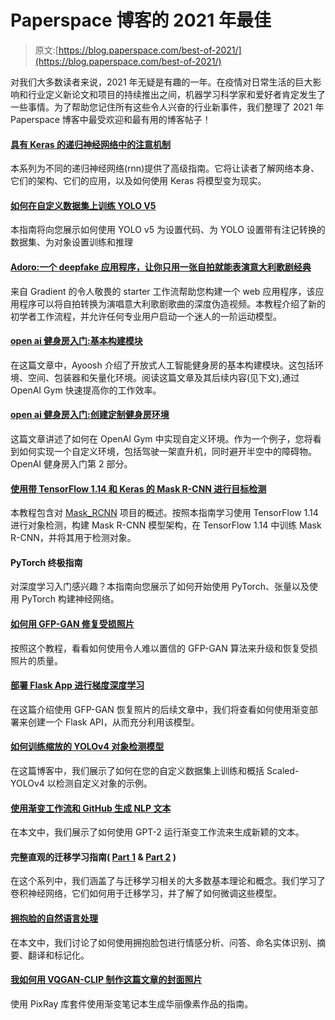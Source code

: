 # Paperspace 博客的 2021 年最佳

> 原文:[https://blog.paperspace.com/best-of-2021/](https://blog.paperspace.com/best-of-2021/)

对我们大多数读者来说，2021 年无疑是有趣的一年。在疫情对日常生活的巨大影响和行业定义新论文和项目的持续推出之间，机器学习科学家和爱好者肯定发生了一些事情。为了帮助您记住所有这些令人兴奋的行业新事件，我们整理了 2021 年 Paperspace 博客中最受欢迎和最有用的博客帖子！

#### [具有 Keras 的递归神经网络中的注意机制](https://blog.paperspace.com/seq-to-seq-attention-mechanism-keras/)

本系列为不同的递归神经网络(rnn)提供了高级指南。它将让读者了解网络本身、它们的架构、它们的应用，以及如何使用 Keras 将模型变为现实。

#### [如何在自定义数据集上训练 YOLO V5](https://blog.paperspace.com/train-yolov5-custom-data/)

本指南将向您展示如何使用 YOLO v5 为设置代码、为 YOLO 设置带有注记转换的数据集、为对象设置训练和推理

#### [Adoro:一个 deepfake 应用程序，让你只用一张自拍就能表演意大利歌剧经典](https://blog.paperspace.com/adoro-deepfake-your-selfie-first-order-motion-model/)

来自 Gradient 的令人敬畏的 starter 工作流帮助您构建一个 web 应用程序，该应用程序可以将自拍转换为演唱意大利歌剧歌曲的深度伪造视频。本教程介绍了新的初学者工作流程，并允许任何专业用户启动一个迷人的一阶运动模型。

#### [open ai 健身房入门:基本构建模块](https://blog.paperspace.com/getting-started-with-openai-gym/)

在这篇文章中，Ayoosh 介绍了开放式人工智能健身房的基本构建模块。这包括环境、空间、包装器和矢量化环境。阅读这篇文章及其后续内容(见下文),通过 OpenAI Gym 快速提高你的工作效率。

#### [open ai 健身房入门:创建定制健身房环境](https://blog.paperspace.com/creating-custom-environments-openai-gym/)

这篇文章讲述了如何在 OpenAI Gym 中实现自定义环境。作为一个例子，您将看到如何实现一个自定义环境，包括驾驶一架直升机，同时避开半空中的障碍物。OpenAI 健身房入门第 2 部分。

#### [使用带 TensorFlow 1.14 和 Keras 的 Mask R-CNN 进行目标检测](https://blog.paperspace.com/mask-r-cnn-in-tensorflow-2-0/)

本教程包含对 [Mask_RCNN](https://github.com/matterport/Mask_RCNN) 项目的概述。按照本指南学习使用 TensorFlow 1.14 进行对象检测，构建 Mask R-CNN 模型架构，在 TensorFlow 1.14 中训练 Mask R-CNN，并将其用于检测对象。

#### PyTorch 终极指南

对深度学习入门感兴趣？本指南向您展示了如何开始使用 PyTorch、张量以及使用 PyTorch 构建神经网络。

#### [如何用 GFP-GAN 修复受损照片](https://blog.paperspace.com/restoring-old-photos-using-gfp-gan/)

按照这个教程，看看如何使用令人难以置信的 GFP-GAN 算法来升级和恢复受损照片的质量。

#### [部署 Flask App 进行梯度深度学习](https://blog.paperspace.com/deployment-gan-to-flask/)

在这篇介绍使用 GFP-GAN 恢复照片的后续文章中，我们将查看如何使用渐变部署来创建一个 Flask API，从而充分利用该模型。

#### [如何训练缩放的 YOLOv4 对象检测模型](https://blog.paperspace.com/how-to-train-scaled-yolov4-object-detection/)

在这篇博客中，我们展示了如何在您的自定义数据集上训练和概括 Scaled-YOLOv4 以检测自定义对象的示例。

#### [使用渐变工作流和 GitHub 生成 NLP 文本](https://blog.paperspace.com/nlp-text-generation-using-gradient-workflows-and-github-integration/)

在本文中，我们展示了如何使用 GPT-2 运行渐变工作流来生成新颖的文本。

#### 完整直观的迁移学习指南( [Part 1](https://blog.paperspace.com/transfer-learning-explained/) & [Part 2](https://blog.paperspace.com/transfer-learning-explained-2/) )

在这个系列中，我们涵盖了与迁移学习相关的大多数基本理论和概念。我们学习了卷积神经网络，它们如何用于迁移学习，并了解了如何微调这些模型。

#### [拥抱脸的自然语言处理](https://blog.paperspace.com/natural-language-processing-with-huggingface/)

在本文中，我们讨论了如何使用拥抱脸包进行情感分析、问答、命名实体识别、摘要、翻译和标记化。

#### [我如何用 VQGAN-CLIP 制作这篇文章的封面照片](https://blog.paperspace.com/how-i-made-this-articles-cover-photo-with-vqgan-clip/)

使用 PixRay 库套件使用渐变笔记本生成华丽像素作品的指南。